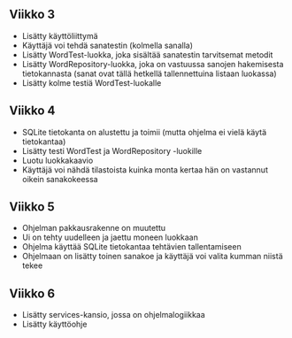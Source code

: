 ## Viikko 3

 - Lisätty käyttöliittymä
 - Käyttäjä voi tehdä sanatestin (kolmella sanalla)
 - Lisätty WordTest-luokka, joka sisältää sanatestin tarvitsemat metodit
 - Lisätty WordRepository-luokka, joka on vastuussa sanojen hakemisesta tietokannasta (sanat ovat tällä hetkellä tallennettuina listaan luokassa)
 - Lisätty kolme testiä WordTest-luokalle

## Viikko 4

 - SQLite tietokanta on alustettu ja toimii (mutta ohjelma ei vielä käytä tietokantaa)
 - Lisätty testi WordTest ja WordRepository -luokille
 - Luotu luokkakaavio
 - Käyttäjä voi nähdä tilastoista kuinka monta kertaa hän on vastannut oikein sanakokeessa

## Viikko 5

 - Ohjelman pakkausrakenne on muutettu
 - Ui on tehty uudelleen ja jaettu moneen luokkaan
 - Ohjelma käyttää SQLite tietokantaa tehtävien tallentamiseen
 - Ohjelmaan on lisätty toinen sanakoe ja käyttäjä voi valita kumman niistä tekee

## Viikko 6

 - Lisätty services-kansio, jossa on ohjelmalogiikkaa
 - Lisätty käyttöohje